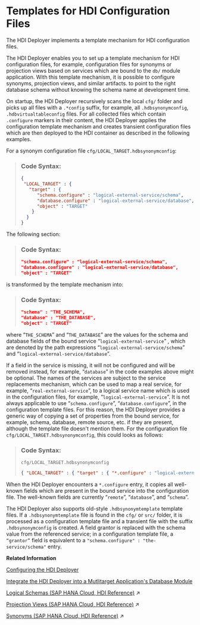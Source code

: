 <!-- loio7ef53fb04ecc49a3ae647c21a0736994 -->

# Templates for HDI Configuration Files

The HDI Deployer implements a template mechanism for HDI configuration files.

The HDI Deployer enables you to set up a template mechanism for HDI configuration files, for example, configuration files for synonyms or projection views based on services which are bound to the `db/` module application. With this template mechanism, it is possible to configure synonyms, projection views, and similar artifacts. to point to the right database schema without knowing the schema name at development time.

On startup, the HDI Deployer recursively scans the local `cfg/` folder and picks up all files with a `.*config` suffix, for example, all `.hdbsynonymconfig`, `.hdbvirtualtableconfig` files. For all collected files which contain `.configure` markers in their content, the HDI Deployer applies the configuration template mechanism and creates transient configuration files which are then deployed to the HDI container as described in the following examples.

For a synonym configuration file `cfg/LOCAL_TARGET.hdbsynonymconfig`:

> ### Code Syntax:  
> ```json
> {
>  "LOCAL_TARGET" : { 
>    "target" : { 
>       "schema.configure" : "logical-external-service/schema", 
>       "database.configure" : "logical-external-service/database", 
>       "object" : "TARGET" 
>     }
>   }
> }
> ```

The following section:

> ### Code Syntax:  
> ```json
> "schema.configure" : "logical-external-service/schema", 
> "database.configure" : "logical-external-service/database", 
> "object" : "TARGET" 
> ```

is transformed by the template mechanism into:

> ### Code Syntax:  
> ```json
> "schema" : "THE_SCHEMA", 
> "database" : "THE_DATABASE", 
> "object" : "TARGET" 
> ```

where “`THE_SCHEMA`” and “`THE_DATABASE`” are the values for the schema and database fields of the bound service “`logical-external-service`” , which are denoted by the path expressions “`logical-external-service/schema`” and “`logical-external-service/database`”.

If a field in the service is missing, it will not be configured and will be removed instead, for example, “`database`” in the code examples above might be optional. The names of the services are subject to the service replacements mechanism, which can be used to map a real service, for example, “`real-external-service`”, to a logical service name which is used in the configuration files, for example, “`logical-external-service`”. It is not always applicable to use “`schema.configure`”, “`database.configure`”, in the configuration template files. For this reason, the HDI Deployer provides a generic way of copying a set of properties from the bound service, for example, schema, database, remote source, etc. if they are present, although the template file doesn't mention them. For the configuration file `cfg/LOCAL_TARGET.hdbsynonymconfig`, this could looks as follows:

> ### Code Syntax:  
> `cfg/LOCAL_TARGET.hdbsynonymconfig`
> 
> ```json
> { "LOCAL_TARGET" : { "target" : { "*.configure" : "logical-external-service", "object" : "TARGET" } } } 
> ```

When the HDI Deployer encounters a `*.configure` entry, it copies all well-known fields which are present in the bound service into the configuration file. The well-known fields are currently “`remote`”, “`database`”, and “`schema`”.

The HDI Deployer also supports old-style `.hdbsynonymtemplate` template files. If a `.hdbsynonymtemplate` file is found in the `cfg/` or `src/` folder, it is processed as a configuration template file and a transient file with the suffix `.hdbsynonymconfig` is created. A field grantor is replaced with the schema value from the referenced service; in a configuration template file, a <code>“grantor”</code> field is equivalent to a `"schema.configure" : "the-service/schema"` entry.

**Related Information**  


[Configuring the HDI Deployer](configuring-the-hdi-deployer-d5bf65e.md "Set up and use the Node.js-based HDI Deployer in Cloud Foundry.")

[Integrate the HDI Deployer into a Mutlitarget Application's Database Module](integrate-the-hdi-deployer-into-a-mutlitarget-application-s-database-modu-0194390.md "Install the HDI Deployer for use by a Multi-Target Application (MTA).")

[Logical Schemas (SAP HANA Cloud, HDI Reference)](https://help.sap.com/viewer/c2cc2e43458d4abda6788049c58143dc/2022_3_QRC/en-US/fa9cda8b540a486dacd12e06f9a60330.html "Transforms a design-time logical-schema definition into run-time database objects that can be used by synonyms and so on.") :arrow_upper_right:

[Projection Views (SAP HANA Cloud, HDI Reference)](https://help.sap.com/viewer/c2cc2e43458d4abda6788049c58143dc/2022_3_QRC/en-US/d8a3392c1287420ca82ac3090cd5049b.html "Transforms a design-time projection-view definition into a database object.") :arrow_upper_right:

[Synonyms (SAP HANA Cloud, HDI Reference)](https://help.sap.com/viewer/c2cc2e43458d4abda6788049c58143dc/2022_3_QRC/en-US/aad1653a9b95422089fec53f48c2899e.html "Transforms a design-time synonym definition into a database synonym object.") :arrow_upper_right:

